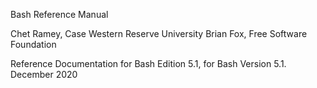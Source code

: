 

Bash Reference Manual

Chet Ramey, Case Western Reserve University Brian Fox, Free Software Foundation

Reference Documentation for Bash Edition 5.1, for Bash Version 5.1. December 2020


